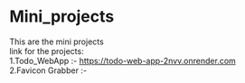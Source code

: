 # Mini_projects

This are the mini projects <br>
link for the projects:<br>
1.Todo_WebApp :- https://todo-web-app-2nvv.onrender.com <br>
2.Favicon Grabber :-
